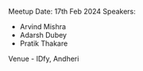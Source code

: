 Meetup Date: 17th Feb 2024
Speakers:
- Arvind Mishra
- Adarsh Dubey
- Pratik Thakare

Venue - IDfy, Andheri 
